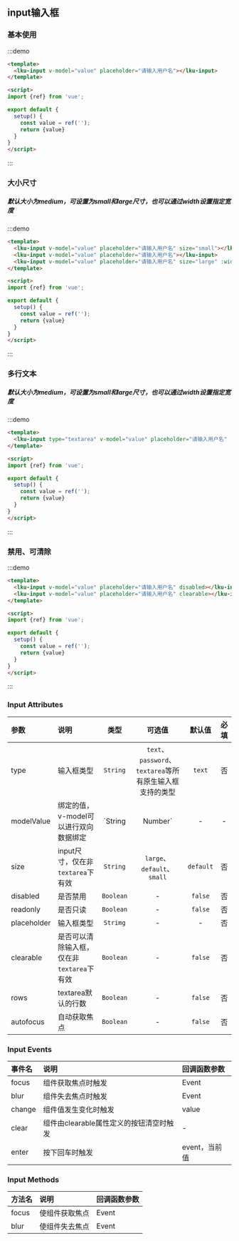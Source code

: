 ## input输入框
### 基本使用
:::demo
```html
<template>
  <lku-input v-model="value" placeholder="请输入用户名"></lku-input>
</template>

<script>
import {ref} from 'vue';

export default {
  setup() {
    const value = ref('');
    return {value}
  }
}
</script>
```
:::


### 大小尺寸
##### 默认大小为medium，可设置为small和large尺寸，也可以通过width设置指定宽度
:::demo
```html
<template>
  <lku-input v-model="value" placeholder="请输入用户名" size="small"></lku-input>
  <lku-input v-model="value" placeholder="请输入用户名"></lku-input>
  <lku-input v-model="value" placeholder="请输入用户名" size="large" :width="300"></lku-input>
</template>

<script>
import {ref} from 'vue';

export default {
  setup() {
    const value = ref('');
    return {value}
  }
}
</script>
```
:::


### 多行文本
##### 默认大小为medium，可设置为small和large尺寸，也可以通过width设置指定宽度
:::demo
```html
<template>
  <lku-input type="textarea" v-model="value" placeholder="请输入用户名" :rows="6" :width="300"></lku-input>
</template>

<script>
import {ref} from 'vue';

export default {
  setup() {
    const value = ref('');
    return {value}
  }
}
</script>
```
:::

### 禁用、可清除
:::demo
```html
<template>
  <lku-input v-model="value" placeholder="请输入用户名" disabled></lku-input>
  <lku-input v-model="value" placeholder="请输入用户名" clearable></lku-input>
</template>

<script>
import {ref} from 'vue';

export default {
  setup() {
    const value = ref('');
    return {value}
  }
}
</script>
```
:::

### Input Attributes
| 参数           | 说明                                       |       类型        |                          可选值                          |  默认值   | 必填  |
| :------------- | :----------------------------------------- | :---------------: | :------------------------------------------------------: | :-------: | :---: |
| type           | 输入框类型                                 |     `String`      | `text`、`password`、`textarea`等所有原生输入框支持的类型 |  `text`   |  否   |
| modelValue | 绑定的值，v-model可以进行双向数据绑定      | `String | Number` |                            -                             |     -     |   -   |
| size           | input尺寸，仅在非`textarea`下有效          |     `String`      |               `large`、`default`、`small`                | `default` |  否   |
| disabled       | 是否禁用                                   |     `Boolean`     |                            -                             |  `false`  |  否   |
| readonly       | 是否只读                                   |     `Boolean`     |                            -                             |  `false`  |  否   |
| placeholder    | 输入框类型                                 |     `Strimg`      |                            -                             |     -     |  否   |
| clearable      | 是否可以清除输入框，仅在非`textarea`下有效 |     `Boolean`     |                            -                             |  `false`  |  否   |                     -                             |  `false`  |  否   |
| rows           | textarea默认的行数                         |     `Boolean`     |                            -                             |  `false`  |  否   |
| autofocus      | 自动获取焦点                               |     `Boolean`     |                            -                             |  `false`  |  否   |

### Input Events
| 事件名 | 说明                                    | 回调函数参数  |
| :----- | :-------------------------------------- | :------------ |
| focus  | 组件获取焦点时触发                      | Event         |
| blur   | 组件失去焦点时触发                      | Event         |
| change | 组件值发生变化时触发                    | value         |
| clear  | 组件由clearable属性定义的按钮清空时触发 | -             |
| enter  | 按下回车时触发                          | event，当前值 |


### Input Methods
| 方法名 | 说明           | 回调函数参数 |
| :----- | :------------- | :----------- |
| focus  | 使组件获取焦点 | Event        |
| blur   | 使组件失去焦点 | Event        |
